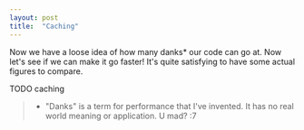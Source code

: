 ```yaml
---
layout: post
title:  "Caching"
---
```


Now we have a loose idea of how many danks* our code can go at. Now let's see if we can make it go faster! It's quite satisfying to have some actual figures to compare.

TODO caching

> * "Danks" is a term for performance that I've invented. It has no real world meaning or application. U mad? :7